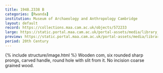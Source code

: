 ```yaml
---
title: 1948.2338 B
categories: [Rwanda]
institution: Museum of Archaeology and Anthropology Cambridge
layout: default
record: https://collections.maa.cam.ac.uk/objects/572233
large: https://static.portal.maa.cam.ac.uk/portal-assets/media/library_images/web/757835_1948.2338_b_001.png
preview: https://static.portal.maa.cam.ac.uk/portal-assets/media/library_images/thumbnail/757835_1948.2338_b_001.png
period: 20th Century
---
```

{% include structure/image.html %}
Wooden com, six rounded sharp prongs, carved handle, round hole with slit from it. No incision coarse grained wood.
